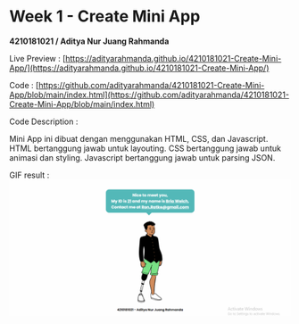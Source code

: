 # Week 1 - Create Mini App

**4210181021 / Aditya Nur Juang Rahmanda**

Live Preview : [https://adityarahmanda.github.io/4210181021-Create-Mini-App/](https://adityarahmanda.github.io/4210181021-Create-Mini-App/)

Code : [https://github.com/adityarahmanda/4210181021-Create-Mini-App/blob/main/index.html](https://github.com/adityarahmanda/4210181021-Create-Mini-App/blob/main/index.html)

Code Description :

Mini App ini dibuat dengan menggunakan HTML, CSS, dan Javascript. 
HTML bertanggung jawab untuk layouting. 
CSS bertanggung jawab untuk animasi dan styling.
Javascript bertanggung jawab untuk parsing JSON.

GIF result :
![](result.gif)

